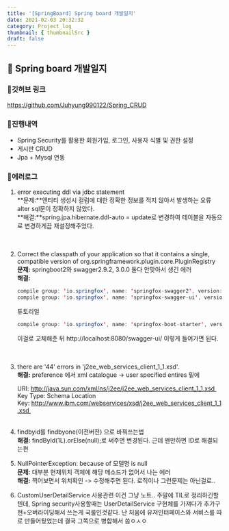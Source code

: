 ```yaml
---
title: '[SpringBoard] Spring board 개발일지'
date: 2021-02-03 20:32:32
category: Project_log
thumbnail: { thumbnailSrc }
draft: false
---
```



## 🌟 Spring board 개발일지

### 🎯깃허브 링크 
https://github.com/Juhyung990122/Spring_CRUD

### 🎯진행내역
- Spring Security를 활용한 회원가입, 로그인, 사용자 식별 및 권한 설정
- 게시판 CRUD
- Jpa + Mysql 연동

### 🎯에러로그
1. error executing ddl via jdbc statement<br>
    **문제:**엔티티 생성시 컬럼에 대한 정확한 정보를 적지 않아서 발생하는 오류
    alter sql문이 정확하지 않았다.<br>
    **해결:**spring.jpa.hibernate.ddl-auto = update로 변경하여
    테이블을 자동으로 변경하게끔 재설정해주었다.<br>
<br><br>
2. Correct the classpath of your application so that it contains a single, compatible version of org.springframework.plugin.core.PluginRegistry<br>
    **문제:** springboot2와 swagger2.9.2, 3.0.0 둘다 안맞아서 생긴 에러 <br>
    **해결:** 
    ```java
    compile group: 'io.springfox', name: 'springfox-swagger2', version: '2.9.2' <br>
    compile group: 'io.springfox', name: 'springfox-swagger-ui', version: '2.9.2'
    ```
    튜토리얼
    ```java
    compile group: 'io.springfox', name: 'springfox-boot-starter', version: '3.0.0' 
    ```
    이걸로 교체해준 뒤 http://localhost:8080/swagger-ui/ 이렇게 들어가면 된다. <br>
<br><br>
3. there are '44' errors in 'j2ee_web_services_client_1_1.xsd'.<br>
    **해결:** preference 에서 xml catalogue -> user specified entires 밑에 

    URI: http://java.sun.com/xml/ns/j2ee/j2ee_web_services_client_1_1.xsd 
    Key Type: Schema Location
    Key: http://www.ibm.com/webservices/xsd/j2ee_web_services_client_1_1.xsd 
<br><br>

4. findbyid를 findbyone(이전버전) 으로 바꿔쓰는법<br>
    **해결:**  findById(1L).orElse(null);로 써주면 변경된다. 근데 왠만하면 ID로 해결되는편


5. NullPointerException: because of 모델명 is null<br>
    **문제:** 대부분 현재위치 객체에 해당 메소드가 없어서 나는 에러<br>
    **해결:** 찍어보면서 위치확인 -> 수정해주면 된다. 로직이나 그런문제는 아닌걸로..

6. CustomUserDetailService 사용관련
    이건 그냥 노트.. 주말에 TIL로 정리하긴할텐데, Spring security사용할때는 UserDetailService 구현체를 가져다가 추가구현+오버라이딩해서 쓰는게 국룰인것같다.
    난 처음에 유저인터페이스와 서비스를 따로 만들어뒀었는데 결국 그쪽으로 병합해서 씀ㅇㅅㅇ



